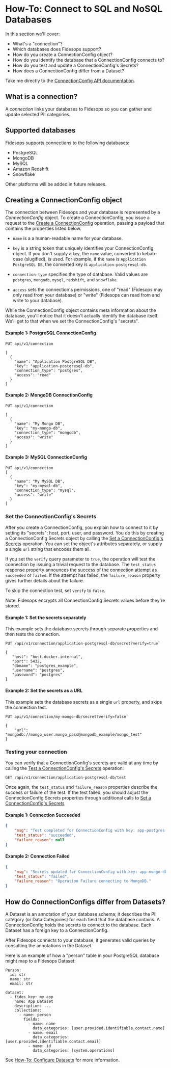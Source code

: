 # How-To: Connect to SQL and NoSQL Databases

In this section we'll cover:

- What's a "connection"?
- Which databases does Fidesops support?
- How do you create a ConnectionConfig object?
- How do you identify the database that a ConnectionConfig connects to?
- How do you test and update a ConnectionConfig's Secrets?
- How does a ConnectionConfig differ from a Dataset?


Take me directly to the [ConnectionConfig API documentation](/api#operations-tag-Connections).

## What is a connection?

A _connection_ links your databases to Fidesops so you can gather and update selected PII 
categories.

## Supported databases

Fidesops supports connections to the following databases:

* PostgreSQL
* MongoDB
* MySQL
* Amazon Redshift
* Snowflake

Other platforms will be added in future releases.

## Creating a ConnectionConfig object 

The connection between Fidesops and your database is represented by a _ConnectionConfig_ object. To create a ConnectionConfig, you issue a request to the [Create a ConnectionConfig](/api#operations-Connections-get_connections_api_v1_connection_get) operation, passing a payload that contains the properties listed below. 

* `name`  is a  a human-readable name for your database.

* `key`  is a string token that uniquely identifies your ConnectionConfig object. If you don't supply a `key`, the `name` value, converted to kebab-case (slugified), is used. For example, if the `name` is `Application PostgreSQL DB`, the converted key is `application-postgresql-db`.

* `connection-type` specifies the type of database. Valid values are `postgres`, `mongodb`, `mysql`, `redshift`, and `snowflake`.

* `access` sets the connection's permissions, one of "read" (Fidesops may only read from your database) or "write" (Fidesops can read from and write to your database).

While the ConnectionConfig object contains meta information about the database, you'll notice that it doesn't actually identify the database itself. We'll get to that when we set the ConnectionConfig's "secrets".


#### Example 1: PostgreSQL ConnectionConfig

``` 
PUT api/v1/connection

[
  { 
    "name": "Application PostgreSQL DB",
    "key": "application-postgresql-db",
    "connection_type": "postgres",
    "access": "read"
  }
]
```

#### Example 2: MongoDB ConnectionConfig



```
PUT api/v1/connection

[
  { 
    "name": "My Mongo DB",
    "key": "my-mongo-db",
    "connection_type": "mongodb",
    "access": "write"
  }
]
``` 

#### Example 3: MySQL ConnectionConfig 

```
PUT api/v1/connection 
[
  { 
    "name": "My MySQL DB",
    "key": "my-mysql-db",
    "connection_type": "mysql",
    "access": "write"
  }
]
``` 


### Set the ConnectionConfig's Secrets

After you create a ConnectionConfig, you explain how to connect to it by setting its "secrets": host, port, user, and password. You do this by creating a ConnectionConfig Secrets object by calling the [Set a ConnectionConfig's Secrets](/api#operations-Connections-put_connection_config_secrets_api_v1_connection__connection_key__secret_put) operation. You can set the object's attributes separately, or supply a single `url` string that encodes them all.

If you set the `verify` query parameter to `true`, the operation  will  test the connection by issuing a trivial request to the database. The `test_status` response property announces the success of the connection attempt as `succeeded` or `failed`. If the attempt has failed, the `failure_reason` property gives further details about the failure.

To skip the connection test, set `verify` to `false`.

Note: Fidesops encrypts all ConnectionConfig Secrets values before they're stored.


#### Example 1: Set the secrets separately

This example sets the database secrets through separate properties and then tests the connection.

```
PUT /api/v1/connection/application-postgresql-db/secret?verify=true`

{
   "host": "host.docker.internal",
   "port": 5432,
   "dbname": "postgres_example",
   "username": "postgres",
   "password": "postgres"
}
```

#### Example 2: Set the secrets as a URL

This example sets the database secrets as a single `url` property, and skips the connection test.


```
PUT api/v1/connection/my-mongo-db/secret?verify=false`
 
{
    "url": "mongodb://mongo_user:mongo_pass@mongodb_example/mongo_test"
}
```

### Testing your connection 

You can verify that a ConnectionConfig's secrets are valid at any time by calling the [Test a ConnectionConfig's Secrets](/api#operations-Connections-test_connection_config_secrets_api_v1_connection__connection_key__test_get) operation:


```
GET /api/v1/connection/application-postgresql-db/test
```

Once again, the `test_status` and `failure_reason` properties describe the success or failure of the test. If the test failed,
you should adjust the ConnectionConfig Secrets properties through additional calls to [Set a ConnectionConfig's Secrets](/api#operations-ConnectionConfigs-put_connection_config_secrets_api_v1_connection__connection_key__secret_put)


#### Example 1: Connection Succeeded

```json
{
    "msg": "Test completed for ConnectionConfig with key: app-postgres-db.",
    "test_status": "succeeded",
    "failure_reason": null
}
```

#### Example 2: Connection Failed

```json
{
    "msg": "Secrets updated for ConnectionConfig with key: app-mongo-db.",
    "test_status": "failed",
    "failure_reason": "Operation Failure connecting to MongoDB."
}
```


## How do ConnectionConfigs differ from Datasets?

A Dataset is an annotation of your database schema; it describes the PII category (or Data Categories) for each field that the database contains. A ConnectionConfig holds the secrets to connect to the database. Each Dataset has a foreign key to a ConnectionConfig.

After Fidesops connects to your database, it generates valid queries by consulting the annotations in the Dataset.

Here is an example of how a "person" table in your PostgreSQL database might map to a Fidesops
Dataset:

```
Person:
  id: str
  name: str
  email: str

dataset:
  - fides_key: my_app
    name: App Dataset
    description: ...
    collections:
      - name: person
        fields:
          - name: name
            data_categories: [user.provided.identifiable.contact.name]
          - name: email
            data_categories: [user.provided.identifiable.contact.email]
          - name: id
            data_categories: [system.operations] 
```


See [How-To: Configure Datasets](datasets.md) for more information.